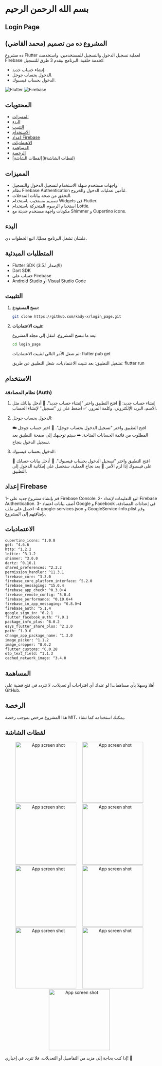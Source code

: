 # بسم الله الرحمن الرحيم

## Login Page

## المشروع ده من تصميم (محمد القاضي)

ده مشروع Flutter لعملية تسجيل الدخول والتسجيل للمستخدمين، واستخدمت Firebase كخدمة خلفية. البرنامج بيقدم 3 طرق للتسجيل:

- إنشاء حساب جديد.
- الدخول بحساب جوجل.
- الدخول بحساب فيسبوك.

![Flutter](https://img.shields.io/badge/Flutter-v3.5.1-blue)
![Firebase](https://img.shields.io/badge/Firebase-v9.0.0-orange)

## المحتويات

- [المميزات](#المميزات)
- [البدء](#البدء)
- [التثبيت](#التثبيت)
- [الاستخدام](#الاستخدام)
- [إعداد Firebase](#إعداد-firebase)
- [الاعتماديات](#الاعتماديات)
- [المساهمة](#المساهمة)
- [الرخصة](#الرخصة)
- [لقطات الشاشة](#لقطات الشاشة)

## المميزات

- واجهات مستخدم سهلة الاستخدام لتسجيل الدخول والتسجيل.
- نظام Firebase Authentication لتأمين عمليات الدخول والخروج.
- التحقق من صحة بيانات المدخلات.
- تصميم مستجيب باستخدام Widgets في Flutter.
- استخدام الرسوم المتحركة باستخدام Lottie.
- مكونات واجهة مستخدم حديثة مع Shimmer و Cupertino icons.

## البدء

علشان تشغل البرنامج محليًا، اتبع الخطوات دي.

## المتطلبات المبدئية

- Flutter SDK (الإصدار 3.5.1)
- Dart SDK
- حساب على Firebase
- Android Studio أو Visual Studio Code

## التثبيت

1. **نسخ المستودع:**

   ```bash
   git clone https://github.com/kady-x/login_page.git
   ```

2. **تثبيت الاعتماديات:**

   بعد ما تنسخ المشروع، انتقل إلى مجلد المشروع:

   ```bash
   cd login_page
   ```

   ثم شغل الأمر التالي لتثبيت الاعتماديات:
   flutter pub get

   تشغيل التطبيق:
   بعد تثبيت الاعتماديات، شغل التطبيق عن طريق:
   flutter run

## الاستخدام

### نظام المصادقة (Auth)

1. إنشاء حساب جديد:
   🔐 افتح التطبيق واختر "إنشاء حساب جديد".
   📝 أدخل بياناتك مثل الاسم، البريد الإلكتروني، وكلمة المرور.
   ✅ اضغط على زر "تسجيل" لإنشاء الحساب.

2. الدخول بحساب جوجل:

   ☁️ افتح التطبيق واختر "تسجيل الدخول بحساب جوجل".
   📧 اختر حساب جوجل المطلوب من قائمة الحسابات المتاحة.
   ➡️ سيتم توجيهك إلى صفحة التطبيق بعد تسجيل الدخول بنجاح.

3. الدخول بحساب فيسبوك:

   📘 افتح التطبيق واختر "تسجيل الدخول بحساب فيسبوك".
   🔑 أدخل بيانات حسابك على فيسبوك إذا لزم الأمر.
   🎉 بعد نجاح العملية، ستحصل على إمكانية الدخول إلى التطبيق.

## إعداد Firebase

   1- قم بإنشاء مشروع جديد على Firebase Console.
   2- اتبع التعليمات لإعداد Firebase Authentication.
   3- أضف بيانات اعتماد Google و Facebook في إعدادات المصادقة.
   4- احصل على ملف google-services.json و GoogleService-Info.plist وقم بإضافتهم إلى المشروع.

## الاعتماديات

  ```bash
  cupertino_icons: ^1.0.8
  get: ^4.6.6
  http: ^1.2.2
  lottie: ^3.1.2
  shimmer: ^3.0.0
  dartz: ^0.10.1
  shared_preferences: ^2.3.2
  permission_handler: ^11.3.1
  firebase_core: ^3.3.0
  firebase_core_platform_interface: ^5.2.0
  firebase_messaging: ^15.0.4
  firebase_app_check: ^0.3.0+4
  firebase_remote_config: ^5.0.4
  firebase_performance: ^0.10.0+4
  firebase_in_app_messaging: ^0.8.0+4
  firebase_auth: ^5.1.4
  google_sign_in: ^6.2.1
  flutter_facebook_auth: ^7.0.1
  package_info_plus: ^8.0.2
  esys_flutter_share_plus: ^2.2.0
  path: ^1.9.0
  change_app_package_name: ^1.3.0
  image_picker: ^1.1.2
  image_cropper: ^8.0.2
  flutter_customs: ^0.0.28
  otp_text_field: ^1.1.3
  cached_network_image: ^3.4.0
  ```

## المساهمة

أهلا وسهلا بأي مساهمات! لو عندك أي اقتراحات أو تعديلات، لا تتردد في فتح قضية على GitHub.

## الرخصة

هذا المشروع مرخص بموجب رخصة MIT، يمكنك استخدامه كما تشاء.

## لقطات الشاشة

<p align="center" class="scroll" >
     <img width="200px" src="https://github.com/kady-x/login_page/blob/main/assets/screens/1.jpeg" alt="App screen shot">
     &nbsp;&nbsp;&nbsp;
     <img width="200px" src="https://github.com/kady-x/login_page/blob/main/assets/screens/2.jpeg" alt="App screen shot">
     &nbsp;&nbsp;&nbsp;
     <img width="200px" src="https://github.com/kady-x/login_page/blob/main/assets/screens/3.jpeg" alt="App screen shot">
     &nbsp;&nbsp;&nbsp;
     <img width="200px" src="https://github.com/kady-x/login_page/blob/main/assets/screens/4.jpeg" alt="App screen shot">
     &nbsp;&nbsp;&nbsp;
     <img width="200px" src="https://github.com/kady-x/login_page/blob/main/assets/screens/5.jpeg" alt="App screen shot">
     &nbsp;&nbsp;&nbsp;
     <img width="200px" src="https://github.com/kady-x/login_page/blob/main/assets/screens/6.jpeg" alt="App screen shot">
     &nbsp;&nbsp;&nbsp;
     <img width="200px" src="https://github.com/kady-x/login_page/blob/main/assets/screens/7.jpeg" alt="App screen shot">
     &nbsp;&nbsp;&nbsp;
     <img width="200px" src="https://github.com/kady-x/login_page/blob/main/assets/screens/8.jpeg" alt="App screen shot">
     &nbsp;&nbsp;&nbsp;
     <img width="200px" src="https://github.com/kady-x/login_page/blob/main/assets/screens/9.jpeg" alt="App screen shot">
     &nbsp;&nbsp;&nbsp;
</p>

إذا كنت بحاجة إلى مزيد من التفاصيل أو التعديلات، فلا تتردد في إخباري! 🌟
